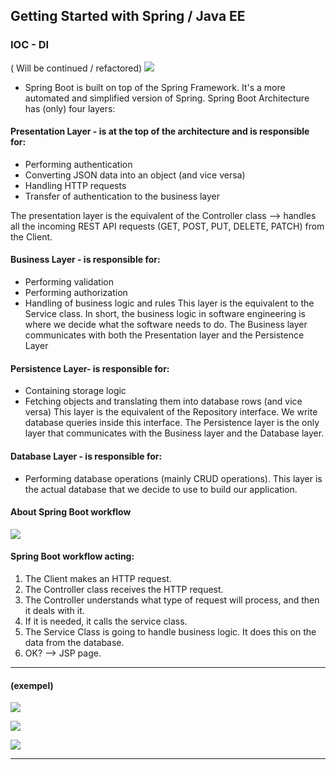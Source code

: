 ## Getting Started with Spring / Java EE

### IOC - DI 
( Will be continued / refactored)
![](J:\JAVA\spring\mySpringMasterRev\myImg\4layer0nTop.png)
* Spring Boot is built on top of the Spring Framework. It's a more automated and simplified version of Spring.
  Spring Boot Architecture has (only) four layers:
#### Presentation Layer - is at the top of the architecture and is responsible for:
  - Performing authentication
  - Converting JSON data into an object (and vice versa)
  - Handling HTTP requests
  - Transfer of authentication to the business layer
    
The presentation layer is the equivalent of the Controller class --> handles all the incoming REST API requests (GET, POST, PUT, DELETE, PATCH) from the Client.
  #### Business Layer - is responsible for:
  - Performing validation
  - Performing authorization
  - Handling of business logic and rules
This layer is the equivalent to the Service class. In short, the business logic in software engineering is where we decide what the software needs to do.
The Business layer communicates with both the Presentation layer and the Persistence Layer 
#### Persistence Layer- is responsible for:
  - Containing storage logic
  - Fetching objects and translating them into database rows (and vice versa)
This layer is the equivalent of the Repository interface. We write database queries inside this interface.
The Persistence layer is the only layer that communicates with the Business layer and the Database layer.
#### Database Layer - is responsible for:
  - Performing database operations (mainly CRUD operations).
This layer is the actual database that we decide to use to build our application.  
  

#### About Spring Boot workflow
![](..\mySpringMasterRev\myImg\SBworkflow.png)
#### Spring Boot workflow acting:

1. The Client makes an HTTP request.
2. The Controller class receives the HTTP request.
3. The Controller understands what type of request will process, and then it deals with it.
4. If it is needed, it calls the service class.
5. The Service Class is going to handle business logic. It does this on the data from the database.
6. OK? --> JSP page.

* * *

#### (exempel)

![](J:\JAVA\spring\mySpringMasterRev\myImg\J2EE.jpeg)

![](J:\JAVA\spring\mySpringMasterRev\myImg\dao.jpeg)

![](J:\JAVA\spring\mySpringMasterRev\myImg\model.jpeg)
































___

